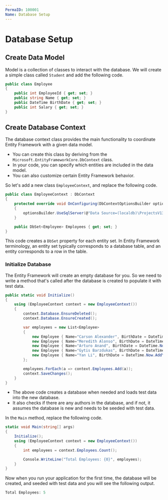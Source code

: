 ```yaml
---
PermaID: 100001
Name: Database Setup
---
```


# Database Setup

## Create Data Model

Model is a collection of classes to interact with the database. We will create a simple class called `Student` and add the following code.

```csharp
public class Employee
{
    public int EmployeeId { get; set; }
    public string Name { get; set; }
    public DateTime BirthDate { get; set; }
    public int Salary { get; set; }
}
```

## Create Database Context

The database context class provides the main functionality to coordinate Entity Framework with a given data model. 

 - You can create this class by deriving from the `Microsoft.EntityFrameworkCore.DbContext` class. 
 - In your code, you can specify which entities are included in the data model. 
 - You can also customize certain Entity Framework behavior. 

So let's add a new class `EmployeeContext`, and replace the following code.

```csharp
public class EmployeeContext : DbContext
{
    protected override void OnConfiguring(DbContextOptionsBuilder optionsBuilder)
    {
        optionsBuilder.UseSqlServer(@"Data Source=(localdb)\ProjectsV13;Initial Catalog=EmployeeContextDb;");
    }

    public DbSet<Employee> Employees { get; set; }
}
```

This code creates a `DbSet` property for each entity set. In Entity Framework terminology, an entity set typically corresponds to a database table, and an entity corresponds to a row in the table.

### Initialize Database

The Entity Framework will create an empty database for you. So we need to write a method that's called after the database is created to populate it with test data.

```csharp
public static void Initialize()
{
    using (EmployeeContext context = new EmployeeContext())
    {
        context.Database.EnsureDeleted();
        context.Database.EnsureCreated();

        var employees = new List<Employee>
        {
            new Employee { Name="Carson Alexander", BirthDate = DateTime.Now.AddYears(-24), Salary = 10000 },
            new Employee { Name="Meredith Alonso", BirthDate = DateTime.Now.AddYears(-41), Salary = 30000 },
            new Employee { Name="Arturo Anand", BirthDate = DateTime.Now.AddYears(-63), Salary = 43000 },
            new Employee { Name="Gytis Barzdukas", BirthDate = DateTime.Now.AddYears(-58), Salary = 40500 },
            new Employee { Name="Yan Li", BirthDate = DateTime.Now.AddYears(-49), Salary = 32000 },
        };

        employees.ForEach(a => context.Employees.Add(a));
        context.SaveChanges();
    }
}
```

 - The above code creates a database when needed and loads test data into the new database.
 - It also checks if there are any authors in the database, and if not, it assumes the database is new and needs to be seeded with test data. 

In the `Main` method, replace the following code.

```csharp
static void Main(string[] args)
{
    Initialize();
    using (EmployeeContext context = new EmployeeContext())
    {
        int employees = context.Employees.Count();

        Console.WriteLine("Total Employees: {0}", employees);
    }
}
```

Now when you run your application for the first time, the database will be created, and seeded with test data and you will see the following output.

```csharp
Total Employees: 5
```
